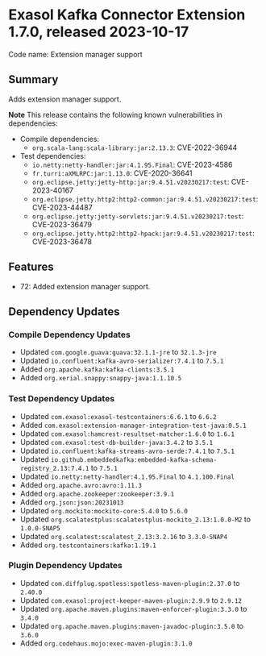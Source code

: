 # Exasol Kafka Connector Extension 1.7.0, released 2023-10-17

Code name: Extension manager support

## Summary

Adds extension manager support.

**Note** This release contains the following known vulnerabilities in dependencies:

* Compile dependencies:
    * `org.scala-lang:scala-library:jar:2.13.3`: CVE-2022-36944
* Test dependencies:
    * `io.netty:netty-handler:jar:4.1.95.Final`: CVE-2023-4586 
    * `fr.turri:aXMLRPC:jar:1.13.0`: CVE-2020-36641
    * `org.eclipse.jetty:jetty-http:jar:9.4.51.v20230217:test`: CVE-2023-40167
    * `org.eclipse.jetty.http2:http2-common:jar:9.4.51.v20230217:test`: CVE-2023-44487
    * `org.eclipse.jetty:jetty-servlets:jar:9.4.51.v20230217:test`: CVE-2023-36479
    * `org.eclipse.jetty.http2:http2-hpack:jar:9.4.51.v20230217:test`: CVE-2023-36478

## Features

* 72: Added extension manager support.

## Dependency Updates

### Compile Dependency Updates

* Updated `com.google.guava:guava:32.1.1-jre` to `32.1.3-jre`
* Updated `io.confluent:kafka-avro-serializer:7.4.1` to `7.5.1`
* Added `org.apache.kafka:kafka-clients:3.5.1`
* Added `org.xerial.snappy:snappy-java:1.1.10.5`

### Test Dependency Updates

* Updated `com.exasol:exasol-testcontainers:6.6.1` to `6.6.2`
* Added `com.exasol:extension-manager-integration-test-java:0.5.1`
* Updated `com.exasol:hamcrest-resultset-matcher:1.6.0` to `1.6.1`
* Updated `com.exasol:test-db-builder-java:3.4.2` to `3.5.1`
* Updated `io.confluent:kafka-streams-avro-serde:7.4.1` to `7.5.1`
* Updated `io.github.embeddedkafka:embedded-kafka-schema-registry_2.13:7.4.1` to `7.5.1`
* Updated `io.netty:netty-handler:4.1.95.Final` to `4.1.100.Final`
* Added `org.apache.avro:avro:1.11.3`
* Added `org.apache.zookeeper:zookeeper:3.9.1`
* Added `org.json:json:20231013`
* Updated `org.mockito:mockito-core:5.4.0` to `5.6.0`
* Updated `org.scalatestplus:scalatestplus-mockito_2.13:1.0.0-M2` to `1.0.0-SNAP5`
* Updated `org.scalatest:scalatest_2.13:3.2.16` to `3.3.0-SNAP4`
* Added `org.testcontainers:kafka:1.19.1`

### Plugin Dependency Updates

* Updated `com.diffplug.spotless:spotless-maven-plugin:2.37.0` to `2.40.0`
* Updated `com.exasol:project-keeper-maven-plugin:2.9.9` to `2.9.12`
* Updated `org.apache.maven.plugins:maven-enforcer-plugin:3.3.0` to `3.4.0`
* Updated `org.apache.maven.plugins:maven-javadoc-plugin:3.5.0` to `3.6.0`
* Added `org.codehaus.mojo:exec-maven-plugin:3.1.0`
